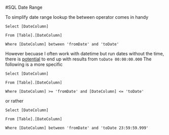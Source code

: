 #SQL Date Range

To simplify date range lookup the between operator comes in handy

```
Select [DateColumn]

From [Table].[DateColumn]

Where [DateColumn] between 'fromDate' and 'toDate'
```

However becuase I often work with datetime but run dates without the time, there is [potential](http://stackoverflow.com/questions/5125076/sql-query-to-select-dates-between-two-dates) to end up with results from ```toDate 00:00:00.000```
The following is a more specific

```
Select [DateColumn]

From [Table].[DateColumn]

Where [DateColumn] >= 'fromDate' and [DateColumn] <= 'toDate'
```

or rather

```
Select [DateColumn]

From [Table].[DateColumn]

Where [DateColumn] between 'fromDate' and 'toDate 23:59:59.999'
```